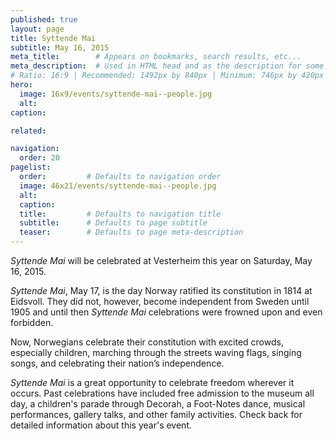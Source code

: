 ```yaml
---
published: true
layout: page
title: Syttende Mai
subtitle: May 16, 2015
meta_title:        # Appears on bookmarks, search results, etc...
meta_description:  # Used in HTML head and as the description for some search engines
# Ratio: 16:9 | Recommended: 1492px by 840px | Minimum: 746px by 420px
hero:
  image: 16x9/events/syttende-mai--people.jpg
  alt: 
caption: 

related:

navigation:
  order: 20
pagelist:
  order:         # Defaults to navigation order
  image: 46x21/events/syttende-mai--people.jpg
  alt: 
  caption:
  title:         # Defaults to navigation title
  subtitle:      # Defaults to page subtitle
  teaser:        # Defaults to page meta-description  
---
```

_Syttende Mai_ will be celebrated at Vesterheim this year on Saturday, May 16, 2015.

_Syttende Mai_, May 17, is the day Norway ratified its constitution in 1814 at Eidsvoll. They did not, however, become independent from Sweden until 1905 and until then _Syttende Mai_ celebrations were frowned upon and even forbidden.

Now, Norwegians celebrate their constitution with excited crowds, especially children, marching through the streets waving flags, singing songs, and celebrating their nation’s independence.

_Syttende Mai_ is a great opportunity to celebrate freedom wherever it occurs. Past celebrations have included free admission to the museum all day, a children's parade through Decorah, a Foot-Notes dance, musical performances, gallery talks, and other family activities. Check back for detailed information about this year's event.